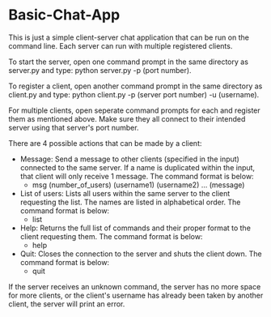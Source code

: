 # Basic-Chat-App

This is just a simple client-server chat application that can be run on the command line. Each server can run with multiple registered clients.

To start the server, open one command prompt in the same directory as server.py and type: python server.py -p (port number).

To register a client, open another command prompt in the same directory as client.py and type: python client.py -p (server port number) -u (username).

For multiple clients, open seperate command prompts for each and register them as mentioned above. Make sure they all connect to their intended server using that server's port number.

There are 4 possible actions that can be made by a client:
* Message: Send a message to other clients (specified in the input) connected to the same server. If a name is duplicated within the input, that client will only receive 1 message. The command format is below:
  * msg (number_of_users) (username1) (username2) … (message)
* List of users: Lists all users within the same server to the client requesting the list. The names are listed in alphabetical order. The command format is below:
  * list
* Help: Returns the full list of commands and their proper format to the client requesting them. The command format is below:
  * help
* Quit: Closes the connection to the server and shuts the client down. The command format is below:
  * quit

If the server receives an unknown command, the server has no more space for more clients, or the client's username has already been taken by another client, the server will print an error.

